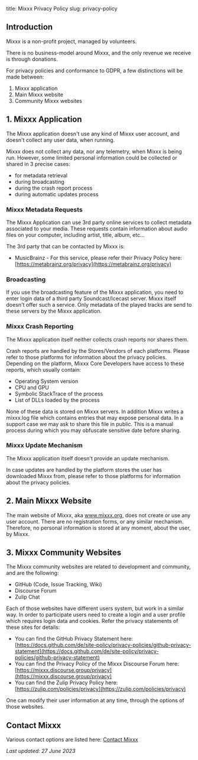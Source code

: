 title: Mixxx Privacy Policy
slug: privacy-policy

## Introduction

Mixxx is a non-profit project, managed by volunteers.

There is no business-model around Mixxx, and the only revenue we receive is through donations.

For privacy policies and conformance to GDPR, a few distinctions will be made between:

1. Mixxx application
2. Main Mixxx website
3. Community Mixxx websites

## 1. Mixxx Application

The Mixxx application doesn't use any kind of Mixxx user account, and doesn't collect any user data, when running.

Mixxx does not collect any data, nor any telemetry, when Mixxx is being run.
However, some limited personal information could be collected or shared in 3 precise cases:

- for metadata retrieval
- during broadcasting
- during the crash report process
- during automatic updates process

### Mixxx Metadata Requests

The Mixxx Application can use 3rd party online services to collect metadata associated to your media.
These requests contain information about audio files on your computer, including artist, title, album, etc...

The 3rd party that can be contacted by Mixxx is:

 - MusicBrainz - For this service, please refer their Privacy Policy here: [https://metabrainz.org/privacy](https://metabrainz.org/privacy)

### Broadcasting

If you use the broadcasting feature of the Mixxx application, you need to enter login data of a third party Soundcast/Icecast server.
Mixxx itself doesn't offer such a service. Only metadata of the played tracks are send to these servers by the Mixxx application.

### Mixxx Crash Reporting

The Mixxx application itself neither collects crash reports nor shares them.

Crash reports are handled by the Stores/Vendors of each platforms.
Please refer to those platforms for information about the privacy policies.
Depending on the platform, Mixxx Core Developers have access to these reports, which usually contain:

- Operating System version
- CPU and GPU
- Symbolic StackTrace of the process
- List of DLLs loaded by the process

None of these data is stored on Mixxx servers.
In addition Mixxx writes a mixxx.log file which contains entries that may expose personal data. In a support case we may ask to share this file in public. This is a manual process during which you may obfuscate sensitive date before sharing.  

### Mixxx Update Mechanism

The Mixxx application itself doesn't provide an update mechanism.

In case updates are handled by the platform stores the user has downloaded Mixxx from,
please refer to those platforms for information about the privacy policies.

## 2. Main Mixxx Website

The main website of Mixxx, aka www.mixxx.org, does not create or use any user account.
There are no registration forms, or any similar mechanism.
Therefore, no personal information is stored at any moment, about the user, by Mixxx.

## 3. Mixxx Community Websites

The Mixxx community websites are related to development and community, and are the following:

- GitHub (Code, Issue Tracking, Wiki)
- Discourse Forum
- Zulip Chat

Each of those websites have different users system, but work in a similar way. In order to participate users need to create a login and a user profile which requires login data and cookies. Refer the privacy statements of these sites for details:

- You can find the GitHub Privacy Statement here: [https://docs.github.com/de/site-policy/privacy-policies/github-privacy-statement](https://docs.github.com/de/site-policy/privacy-policies/github-privacy-statement)
- You can find the Privacy Policy of the Mixxx Discourse Forum here: [https://mixxx.discourse.group/privacy](https://mixxx.discourse.group/privacy)
- You can find the Zulip Privacy Policy here: [https://zulip.com/policies/privacy](https://zulip.com/policies/privacy)

One can modify their user information at any time, through the options of those websites.

## Contact Mixxx

Various contact options are listed here: [Contact Mixxx](/contact)

*Last updated: 27 June 2023*
